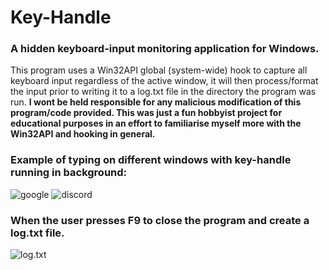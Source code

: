 Key-Handle
==========
### A hidden keyboard-input monitoring application for Windows.

This program uses a Win32API global (system-wide) hook to capture all keyboard input regardless of the active window, it will then process/format the input prior to writing it to a log.txt file in the directory the program was run. **I wont be held responsible for any malicious modification of this program/code provided. This was just a fun hobbyist project for educational purposes in an effort to familiarise myself more with the Win32API and hooking in general.**

### Example of typing on different windows with key-handle running in background:
![google](https://i.imgur.com/R9zgWV1.png)
![discord](https://i.imgur.com/CKBF8Ev.png)
### When the user presses F9 to close the program and create a log.txt file.
![log.txt](https://i.imgur.com/cg13bE5.png)
